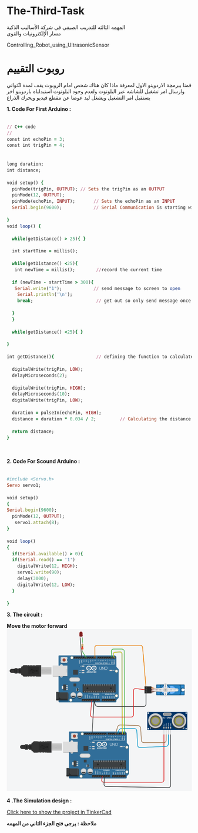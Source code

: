 
# The-Third-Task
المهمه الثالثه للتدريب الصيفي في شركة الأساليب الذكية  
مسار الإلكترونيات والقوى

Controlling_Robot_using_UltrasonicSensor
# روبوت التقييم
قمنا ببرمجة الاردوينو الاول لمعرفة ماذا كان هناك شحص امام الروبوت يقف لمدة 3ثواني وارسال امر تشغيل للشاشه عبر البلوتوث  ولعدم وجود البلوتوث استبدلناه باردوينو اخر يستقبل امر التشغيل ويشغل ليد عوضا عن مقطع فيديو ويحرك الذراع 
 
**1.  Code For First Arduino :**

```ruby

// C++ code
//
const int echoPin = 3;
const int trigPin = 4;


long duration;
int distance; 

void setup() {
  pinMode(trigPin, OUTPUT); // Sets the trigPin as an OUTPUT
  pinMode(12, OUTPUT);
  pinMode(echoPin, INPUT);       // Sets the echoPin as an INPUT
  Serial.begin(9600);            // Serial Communication is starting with 9600 of baudrate speed

}
void loop() {

  while(getDistance() > 25){ }

  int startTime = millis(); 
  
  while(getDistance() <25){ 
   int newTime = millis();        //record the current time

  if (newTime - startTime > 300){ 
   Serial.write("1");            // send message to screen to open
    Serial.println('\n');
    break;                        // get out so only send message once
   
  }
  }
  
  while(getDistance() <25){ }
 
}

int getDistance(){                // defining the function to calculate the distance
   
  digitalWrite(trigPin, LOW);
  delayMicroseconds(2);
  
  digitalWrite(trigPin, HIGH);
  delayMicroseconds(10);
  digitalWrite(trigPin, LOW);
 
  duration = pulseIn(echoPin, HIGH);
  distance = duration * 0.034 / 2;         // Calculating the distance
  
  return distance;
}

 
```
**2.  Code For Scound Arduino :**
```ruby

#include <Servo.h>
Servo servo1;

void setup()
{
Serial.begin(9600);
  pinMode(12, OUTPUT);
   servo1.attach(8);
}

void loop()
{
  if(Serial.available() > 0){
  if(Serial.read() == '1')
    digitalWrite(12, HIGH);
    servo1.write(90);    
    delay(3000);
    digitalWrite(12, LOW);
  }
  
}


```

**3. The circuit  :**

**Move the motor forward**
![Circuit](https://github.com/AbdulazizAlhasil/Summer-Training/blob/main/The%20third%20task/Controlling_RobotArm_using_UltrasonicSensor.png?raw=true)



**4 .The Simulation design  :**

[Click here to show the project in TinkerCad](https://www.tinkercad.com/things/2aFVlHpOv1s-shiny-vihelmo/editel?tenant=circuits)


**ملاحظة  :**
**يرجى فتح الجزء الثاني من المهمه**

